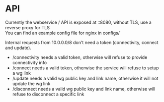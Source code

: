 # API

Currently the webservice / API is exposed at ::8080, without TLS, use a reverse proxy for TLS<br>
You can find an example config file for nginx in configs/

Internal requests from 10.0.0.0/8 don't need a token (connectivity, connect and update).<br>
- /connectivity needs a valid token, otherwise will refuse to provide connectivity info<br>
- /connect needs a valid token, otherwise the service will refuse to setup a wg link<br>
- /update needs a valid wg public key and link name, otherwise it will not update the wg link<br>
- /disconnect needs a valid wg public key and link name, otherwise will refuse to disconnect a specific link<br>